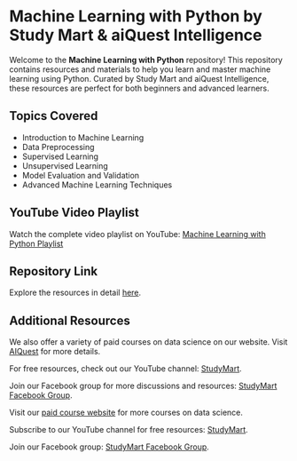 <!DOCTYPE html>
<html>
<body>
  <h1>Machine Learning with Python by Study Mart & aiQuest Intelligence</h1>
  <p>Welcome to the <strong>Machine Learning with Python</strong> repository! This repository contains resources and materials to help you learn and master machine learning using Python. Curated by Study Mart and aiQuest Intelligence, these resources are perfect for both beginners and advanced learners.</p>

  <h2>Topics Covered</h2>
  <ul>
    <li>Introduction to Machine Learning</li>
    <li>Data Preprocessing</li>
    <li>Supervised Learning</li>
    <li>Unsupervised Learning</li>
    <li>Model Evaluation and Validation</li>
    <li>Advanced Machine Learning Techniques</li>
  </ul>

  <h2>YouTube Video Playlist</h2>
  <p>Watch the complete video playlist on YouTube: <a href="https://www.youtube.com/playlist?list=PLKdU0fuY4OFf7qj4eoBtvALAB_Ml2rN0V" target="_blank">Machine Learning with Python Playlist</a></p>

  <h2>Repository Link</h2>
  <p>Explore the resources in detail <a href="https://github.com/rashakil-ds/Machine-Learning-with-Python" target="_blank">here</a>.</p>

  <h2>Additional Resources</h2>
  <p>We also offer a variety of paid courses on data science on our website. Visit <a href="https://aiquest.org/" target="_blank">AIQuest</a> for more details.</p>
  <p>For free resources, check out our YouTube channel: <a href="https://www.youtube.com/StudyMart" target="_blank">StudyMart</a>.</p>
  <p>Join our Facebook group for more discussions and resources: <a href="https://www.facebook.com/groups/StudyMart" target="_blank">StudyMart Facebook Group</a>.</p>

  <footer>
    <p>Visit our <a href="https://aiquest.org/" target="_blank">paid course website</a> for more courses on data science.</p>
    <p>Subscribe to our YouTube channel for free resources: <a href="https://www.youtube.com/StudyMart" target="_blank">StudyMart</a>.</p>
    <p>Join our Facebook group: <a href="https://www.facebook.com/groups/StudyMart" target="_blank">StudyMart Facebook Group</a>.</p>
  </footer>
</body>
</html>
